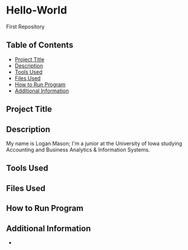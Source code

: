 # Hello-World  
First Repository  

## Table of Contents  
- [Project Title](project-title)  
- [Description](description)  
- [Tools Used](tools-used)  
- [Files Used](files-used) 
- [How to Run Program](how-to-run-program)  
- [Additional Information](additional-information)  


## Project Title

## Description   
My name is Logan Mason; I'm a junior at the University of Iowa studying Accounting and Business Analytics & Information Systems. 

## Tools Used  

## Files Used  

## How to Run Program  

## Additional Information  

- 
